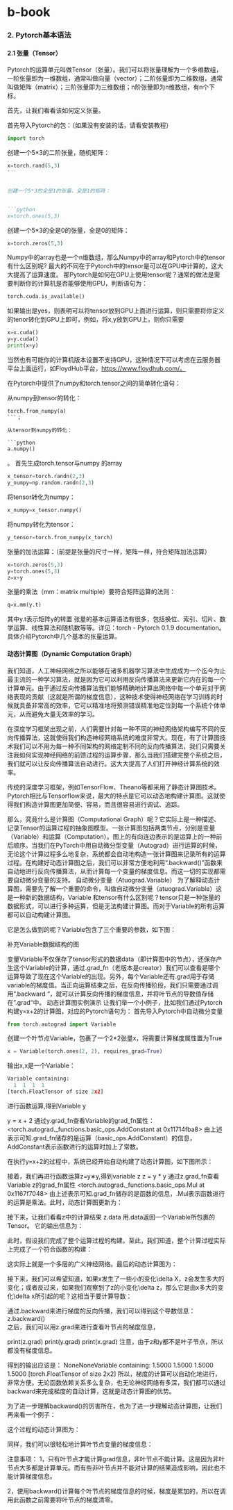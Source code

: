 # b-book
### 2. Pytorch基本语法

#### 2.1 张量（Tensor）
Pytorch的运算单元叫做Tensor（张量）。我们可以将张量理解为一个多维数组，一阶张量即为一维数组，通常叫做向量（vector）；二阶张量即为二维数组，通常叫做矩阵（matrix）；三阶张量即为三维数组；n阶张量即为n维数组，有n个下标。

首先，让我们看看该如何定义张量。

首先导入Pytorch的包：（如果没有安装的话，请看安装教程）

```python
import torch
```

创建一个5*3的二阶张量，随机矩阵：


```python
x=torch.rand(5,3) 
'''


创建一个5*3的全是1的张量，全是1的矩阵：


```python
x=torch.ones(5,3) 
```

创建一个5*3的全是0的张量，全是0的矩阵：


```python
x=torch.zeros(5,3) 
```

Numpy中的array也是一个n维数组，那么Numpy中的array和Pytorch中的tensor有什么区别呢? 最大的不同在于Pytorch中的tensor是可以在GPU中计算的，这大大提高了运算速度。
那Pytorch是如何在GPU上使用tensor呢？通常的做法是需要判断你的计算机是否能够使用GPU，判断语句为：


```python
torch.cuda.is_available()
```

如果输出是yes，则表明可以将tensor放到GPU上面进行运算，则只需要将你定义的tenor转化到GPU上即可，例如，将x,y放到GPU上，则你只需要

```python
x=x.cuda()
y=y.cuda() 
print(x+y)
```

当然也有可能你的计算机版本设置不支持GPU，这种情况下可以考虑在云服务器平台上面运行，如FloydHub平台，https://www.floydhub.com/。 

在Pytorch中提供了numpy和torch.tensor之间的简单转化语句： 

从numpy到tensor的转化：

```python
torch.from_numpy(a)
```； 

从tensor到numpy的转化：

```python
a.numpy()
```
。 
首先生成torch.tensor与numpy 的array

```python
x_tensor=torch.randn(2,3) 
y_numpy=np.random.randn(2,3)
```

将tensor转化为numpy：

```python
x_numpy=x_tensor.numpy()
```


将numpy转化为tensor：

```python
y_tensor=torch.from_numpy(x_torch)
```

张量的加法运算：（前提是张量的尺寸一样，矩阵一样，符合矩阵加法运算）
```python
x=torch.zeros(5,3)  
y=torch.ones(5,3)  
z=x+y
```

张量的乘法（mm：matrix multiple）要符合矩阵运算的法则：

```python
q=x.mm(y.t)
```

其中y.t表示矩阵y的转置 
张量的基本运算语法有很多，包括换位、索引、切片、数学运算、线性算法和随机数等等。详见：torch - Pytorch 0.1.9 documentation。
具体介绍Pytorch中几个基本的张量运算。 

#### 动态计算图（Dynamic Computation Graph）
我们知道，人工神经网络之所以能够在诸多机器学习算法中生成成为一个迄今为止最主流的一种学习算法，就是因为它可以利用反向传播算法来更新它内在的每一个计算单元。由于通过反向传播算法我们能够精确地计算出网络中每一个单元对于网络表现的贡献（这就是所谓的梯度信息），这种技术使得神经网络在学习训练的时候就具备非常高的效率，它可以精准地将预测错误精准地定位到每一个系统个体单元，从而避免大量无效率的学习。

在深度学习框架出现之前，人们需要针对每一种不同的神经网络架构编写不同的反向传播算法，这就使得我们构造神经网络系统的难度非常大。现在，有了计算图技术我们可以不用为每一种不同架构的网络定制不同的反向传播算法，我们只需要关注我如何实现神经网络的前馈过程的运算步骤，那么当我们搭建完整个系统之后，我们就可以让反向传播算法自动进行。这大大提高了人们打开神经计算系统的效率。

传统的深度学习框架，例如TensorFlow、Theano等都采用了静态计算图技术。Pytorch相比与Tensorflow来说，最大的特点是它可以动态地构建计算图。这就使得我们构造计算图更加简便、容易，而且很容易进行调试、追踪。

那么，究竟什么是计算图（Computational Graph）呢？它实际上是一种描述、记录Tensor的运算过程的抽象图模型。一张计算图包括两类节点，分别是变量（Variable）和运算（Computation）。图上的有向连边表示的是运算上的一种前后顺序。当我们在PyTorch中用自动微分型变量（Autograd）进行运算的时候，无论这个计算过程多么地复杂，系统都会自动地构造一张计算图来记录所有的运算过程。在构建好动态计算图之后，我们可以非常方便地利用“.backward()”函数来自动地进行反向传播算法，从而计算每一个变量的梯度信息。而这一切的实现都需要自动微分变量的支持。
自动微分变量（Atuograd.Variable）
为了解释动态计算图，需要先了解一个重要的命令，叫做自动微分变量（atuograd.Variable）这是一种新的数据结构，Variable 和tensor有什么区别呢？tensor只是一种张量的数据形式，可以进行多种运算，但是无法构建计算图。而对于Variable的所有运算都可以自动构建计算图。

它是怎么做到的呢？Variable包含了三个重要的参数，如下图：


补充Variable数据结构的图

变量Variable不仅保存了tensor形式的数据data（即计算图中的节点），还保存产生这个Variable的计算，通过.grad_fn（老版本是creator）我们可以查看是哪个运算导致了现在这个Variable的出现。另外，每个Variable还有.grad用于存储variable的梯度值。当正向运算结束之后，在反向传播阶段，我们只需要通过调用”.backward “，就可以计算反向传播的梯度信息，并将叶节点的导数值存储在”.grad“中。
动态计算图实例演示
让我们举一个小例子，比如我们通过Pytorch构建y=x+2的计算图，对应的Pytorch语句为：
首先导入Pytorch中自动微分变量
```python
from torch.autograd import Variable
```

创建一个叶节点Variable，包裹了一个2*2张量x，将需要计算梯度属性置为True

```python
x = Variable(torch.ones(2, 2), requires_grad=True)  
```

输出x,x是一个Variable：
```python
Variable containing:
  1  1  1  1
[torch.FloatTensor of size 2x2]
```



进行函数运算,得到Variable y

y = x + 2 
通过y.grad_fn查看Variable的grad_fn属性：
<torch.autograd._functions.basic_ops.AddConstant at 0x11714fba8>
由上述表示可知.grad_fn储存的是运算（basic_ops.AddConstant）的信息，AddConstant表示函数进行的运算时加上了常数。

在执行y=x+2的过程中，系统已经开始自动构建了动态计算图，如下图所示：






接着，我们再进行函数运算z=y∗y,得到variable z
z = y * y
通过z.grad_fn查看Variable z的grad_fn属性
<torch.autograd._functions.basic_ops.Mul at 0x1167f7048>
由上述表示可知.grad_fn储存的是函数的信息，.Mul表示函数进行的运算是乘法。此时，动态计算图更新为：






接下来，让我们看看z中的计算结果
z.data 
用.data返回一个Variable所包裹的Tensor。 它的输出信息为：







此时，假设我们完成了整个运算过程的构建。至此，我们知道，整个计算过程实际上完成了一个符合函数的构建：





这实际上就是一个多层的广义神经网络。最后的动态计算图为：










接下来，我们可以希望知道，如果x发生了一些小的变化\delta X，z会发生多大的变化；或者反过来，如果我们观察到了z的小变化\delta z，那么它是由x多大的变化\delta x所引起的呢？这相当于要计算导数：



通过.backward来进行梯度的反向传播，我们可以得到这个导数信息：
z.backward()  
之后，我们可以用z.grad来进行查看叶节点的梯度信息，

print(z.grad)
print(y.grad)
print(x.grad)
注意，由于z和y都不是叶子节点，所以都没有梯度信息。

得到的输出应该是：
NoneNoneVariable containing:
  1.5000  1.5000  1.5000  1.5000
[torch.FloatTensor of size 2x2]
所以，梯度的计算可以自动化地进行，非常方便。无论函数依赖关系多么复杂，也无论神经网络有多深，我们都可以通过backward来完成梯度的自动计算，这就是动态计算图的优势。

为了进一步理解backward()的厉害所在，也为了进一步理解动态计算图，让我们再来看一个例子：





这个过程的动态计算图为：





同样，我们可以很轻松地计算叶节点变量的梯度信息：






注意事项：
1，只有叶节点才能计算grad信息，非叶节点不能计算。这是因为非叶节点大多都是计算单元。而有些非叶节点并不能对计算的结果造成影响，因此也不能计算梯度信息。

2，使用backward()计算每个叶节点的梯度信息的时候，梯度是累加的，所以在调用此函数之前需要将叶节点的梯度清零。


